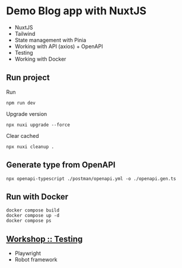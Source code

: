 # Demo Blog app with NuxtJS
* NuxtJS
* Tailwind
* State management with Pinia
* Working with API (axios) + OpenAPI
* Testing
* Working with Docker

## Run project

Run
```
npm run dev
```

Upgrade version
```
npx nuxi upgrade --force
```

Clear cached
```
npx nuxi cleanup .
```

## Generate type from OpenAPI
```
npx openapi-typescript ./postman/openapi.yml -o ./openapi.gen.ts
```

## Run with Docker
```
docker compose build
docker compose up -d
docker compose ps
```

## [Workshop :: Testing](https://github.com/up1/workshop-full-stack-testing/wiki/UI%E2%80%90testing%E2%80%90workshop)
* Playwright
* Robot framework
